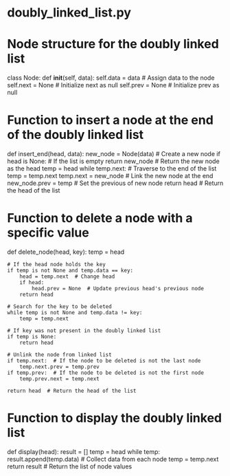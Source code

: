 # doubly_linked_list.py

# Node structure for the doubly linked list
class Node:
    def __init__(self, data):
        self.data = data  # Assign data to the node
        self.next = None  # Initialize next as null
        self.prev = None  # Initialize prev as null

# Function to insert a node at the end of the doubly linked list
def insert_end(head, data):
    new_node = Node(data)  # Create a new node
    if head is None:  # If the list is empty
        return new_node  # Return the new node as the head
    temp = head
    while temp.next:  # Traverse to the end of the list
        temp = temp.next
    temp.next = new_node  # Link the new node at the end
    new_node.prev = temp  # Set the previous of new node
    return head  # Return the head of the list

# Function to delete a node with a specific value
def delete_node(head, key):
    temp = head

    # If the head node holds the key
    if temp is not None and temp.data == key:
        head = temp.next  # Change head
        if head:
            head.prev = None  # Update previous head's previous node
        return head

    # Search for the key to be deleted
    while temp is not None and temp.data != key:
        temp = temp.next

    # If key was not present in the doubly linked list
    if temp is None:
        return head

    # Unlink the node from linked list
    if temp.next:  # If the node to be deleted is not the last node
        temp.next.prev = temp.prev
    if temp.prev:  # If the node to be deleted is not the first node
        temp.prev.next = temp.next
        
    return head  # Return the head of the list

# Function to display the doubly linked list
def display(head):
    result = []
    temp = head
    while temp:
        result.append(temp.data)  # Collect data from each node
        temp = temp.next
    return result  # Return the list of node values

